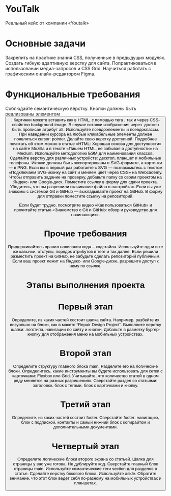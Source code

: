 # YouTalk
Реальный кейс от компании «Youtalk»

# Основные задачи

Закрепить на практике знания CSS, полученные в предыдущих модулях.
Создать гибкую адаптивную верстку для сайта.
Попрактиковаться в использовании медиа-запросов и CSS Grid.
Научиться работать с графическим онлайн-редактором Figma.

# Функциональные требования

Соблюдайте семантическую вёрстку. Кнопки должны быть реализованы элементом <button>. Картинки можете вставить как в HTML, с помощью тега <img>, так и через CSS-свойство background-image. В случае вставки изображения через <img> должен быть прописан атрибут alt.
Используйте псевдоэлементы и псевдоклассы.
При наведении курсора на любые кликабельные элементы должен появляться cursor: pointer.
Делайте свою верстку доступной. Подробнее почитать об этом можно в статье «HTML: Хорошая основа для доступности» на сайте Mozilla и в тексте «Пишем HTML, не забывая о доступности» на Medium.
Используйте методологию БЭМ для наименования классов.
Сделайте верстку для различных устройств: десктоп, планшет и мобильные телефоны.
Иконки должны быть экспортированы в SVG-формате, а картинки — в PNG. Если вы в первый раз работаете с SVG — познакомьтесь с текстом «Подключаем SVG-иконку на сайт и меняем цвет через CSS» на Webcademy.
Чтобы отправить задание на проверку, добавьте папку со своим проектом на Яндекс- или Google-диск. Поместите ссылку в форму для сдачи проекта.
Убедитесь, что вы разрешили скачивание файла в настройках.
Если вы уже знакомы с системой Git и GitHub — выкладывайте проект на GitHub. В форму для отправки поместите ссылку на репозиторий.

Если будет трудно, посмотрите видео «Как пользоваться GitHub» и прочитайте статью «Знакомство с Git и GitHub: обзор и руководство для начинающих».

# Прочие требования

Придерживайтесь правил написания кода – кодстайла. Используйте одни и те же кавычки, отступы, порядок атрибутов в теге и так далее.
Если решили разместить проект на GitHub, не забудьте сделать репозиторий публичным.
Если ваш проект лежит на Яндекс- или Google-диске, разрешите доступ к нему по ссылке.


# Этапы выполнения проекта

# Первый этап

Определите, из каких частей состоит шапка сайта. Например, разбейте их визуально на блоки, как в макете “Repair Design Project”.
Выполните верстку шапки: логотипа, навигации по сайту и кнопки.
Добавьте в разметку бургер-кнопку для отображения меню на мобильных устройствах.

# Второй этап

Определите структуру главного блока main. Разделите его на логические блоки.
Определитесь, какие инструменты вы будете использовать для сетки с карточками: Flexbox или Grid. Учитывайте, что количество статей в одном ряду меняется на разных разрешениях.
Сверстайте раздел со статьями: заголовок, блок с тегами, блок с карточками и кнопку.

# Третий этап

Определите, из каких частей состоит footer.
Сверстайте footer: навигацию, блок с подпиской, контакты и самый нижний блок с копирайтом и дополнительными документами.

# Четвертый этап

Определите логические блоки второго экрана со статьей. Шапка для страницы у вас уже готова. Не дублируйте код.
Сверстайте главный блок страницы main. Используйте семантические теги section для разделов в статье.
Сделайте верстку бокового блока. Используйте aside. Обратите внимание, что этот блок ведёт себя по-разному на мобильных устройствах и планшетах.
